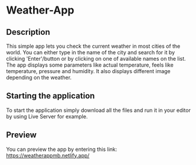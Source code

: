 # Weather-App

## Description
This simple app lets you check the current weather in most cities of the world. You can either type in the name of the city and search for it by clicking 'Enter'/button or by clicking on one of available names on the list. The app displays some parameters like actual temperature, feels like temperature, pressure and humidity. It also displays different image depending on the weather.

## Starting the application
To start the application simply download all the files and run it in your editor by using Live Server for example.

## Preview
You can preview the app by entering this link: https://weatherappmb.netlify.app/
